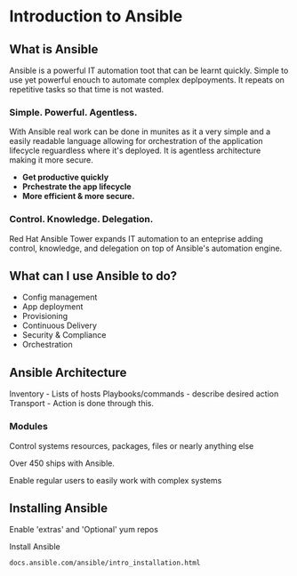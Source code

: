 # Introduction to Ansible

## What is Ansible

Ansible is a powerful IT automation toot that can be learnt quickly. Simple to use yet powerful enouch to automate complex deplpoyments. It repeats on repetitive tasks so that time is not wasted.

### Simple. Powerful. Agentless.

With Ansible real work can be done in munites as it a very simple and a easily readable language allowing for orchestration of the application lifecycle reguardless where it's deployed. It is agentless architecture making it more secure.

- **Get productive quickly**
- **Prchestrate the app lifecycle**
- **More efficient & more secure.**

### Control. Knowledge. Delegation.

Red Hat Ansible Tower expands IT automation to an enteprise adding control, knowledge, and delegation on top of Ansible's automation engine.

## What can I use Ansible to do?

- Config management
- App deployment
- Provisioning
- Continuous Delivery
- Security & Compliance
- Orchestration

## Ansible Architecture

Inventory - Lists of hosts
Playbooks/commands - describe desired action
Transport - Action is done through this.

### Modules
Control systems resources, packages, files or nearly anything else

Over 450 ships with Ansible.

Enable regular users to easily work with complex systems

## Installing Ansible

Enable 'extras' and 'Optional' yum repos

Install Ansible

`docs.ansible.com/ansible/intro_installation.html`